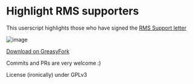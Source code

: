 # Highlight RMS supporters

This userscript highlights those who have signed the [RMS Support letter](https://github.com/rms-support-letter/rms-support-letter.github.io)

![image](https://user-images.githubusercontent.com/4157860/112740039-0683b400-8fd6-11eb-94cb-8e4907b1dabb.png)

[Download on GreasyFork](https://greasyfork.org/en/scripts/424069-highlight-rms-supporters)

Commits and PRs are very welcome :)

License (ironically) under GPLv3 

